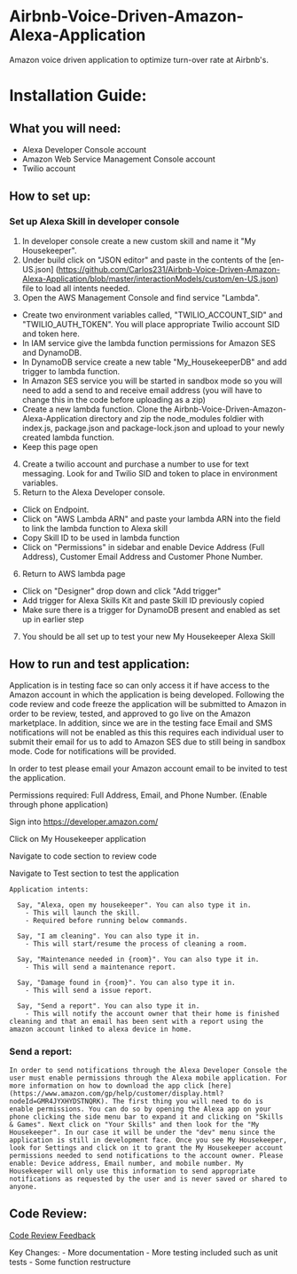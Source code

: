 # Airbnb-Voice-Driven-Amazon-Alexa-Application
Amazon voice driven application to optimize turn-over rate at Airbnb's.

# Installation Guide:

## What you will need:
  - Alexa Developer Console account
  - Amazon Web Service Management Console account
  - Twilio account

## How to set up:

  ### Set up Alexa Skill in developer console
  
1. In developer console create a new custom skill and name it "My Housekeeper". 
2. Under build click on "JSON editor" and paste in the contents of the [en-US.json] (https://github.com/Carlos231/Airbnb-Voice-Driven-Amazon-Alexa-Application/blob/master/interactionModels/custom/en-US.json) file to load all intents needed.
3. Open the AWS Management Console and find service "Lambda".
  * Create two environment variables called, "TWILIO_ACCOUNT_SID" and "TWILIO_AUTH_TOKEN". You will place appropriate Twilio account SID and token here.
  * In IAM service give the lambda function permissions for Amazon SES and DynamoDB.
  * In DynamoDB service create a new table "My_HousekeeperDB" and add trigger to lambda function.
  * In Amazon SES service you will be started in sandbox mode so you will need to add a send to and receive email address (you will have to change this in the code before uploading as a zip)
  * Create a new lambda function. Clone the Airbnb-Voice-Driven-Amazon-Alexa-Application directory and zip the node_modules foldier with index.js, package.json and package-lock.json and upload to your newly created lambda function.
  * Keep this page open
4. Create a twilio account and purchase a number to use for text messaging. Look for and Twilio SID and token to place in environment variables.
5. Return to the Alexa Developer console.
  * Click on Endpoint.
  * Click on "AWS Lambda ARN" and paste your lambda ARN into the field to link the lambda function to Alexa skill
  * Copy Skill ID to be used in lambda function
  * Click on "Permissions" in sidebar and enable Device Address (Full Address), Customer Email Address and Customer Phone Number.
6. Return to AWS lambda page
  * Click on "Designer" drop down and click "Add trigger"
  * Add trigger for Alexa Skills Kit and paste Skill ID previously copied
  * Make sure there is a trigger for DynamoDB present and enabled as set up in earlier step
7. You should be all set up to test your new My Housekeeper Alexa Skill

## How to run and test application:
  Application is in testing face so can only access it if have access to the Amazon account in which the application is being developed. Following the code review and code freeze the application will be submitted to Amazon in order to be review, tested, and approved to go live on the Amazon marketplace. In addition, since we are in the testing face Email and SMS notifications will not be enabled as this this requires each individual user to submit their email for us to add to Amazon SES due to still being in sandbox mode. Code for notifications will be provided.
  
  In order to test please email your Amazon account email to be invited to test the application. 
  
  Permissions required: Full Address, Email, and Phone Number. (Enable through phone application)
  
  Sign into https://developer.amazon.com/
  
  Click on My Housekeeper application
  
  Navigate to code section to review code
  
  Navigate to Test section to test the application
  
    Application intents: 
    
      Say, "Alexa, open my housekeeper". You can also type it in.
        - This will launch the skill.
        - Required before running below commands.
        
      Say, "I am cleaning". You can also type it in.
        - This will start/resume the process of cleaning a room.
      
      Say, "Maintenance needed in {room}". You can also type it in.
        - This will send a maintenance report.
        
      Say, "Damage found in {room}". You can also type it in.
        - This will send a issue report.
        
      Say, "Send a report". You can also type it in.
        - This will notify the account owner that their home is finished cleaning and that an email has been sent with a report using the amazon account linked to alexa device in home.
    
### Send a report:
    In order to send notifications through the Alexa Developer Console the user must enable permissions through the Alexa mobile application. For more information on how to download the app click [here](https://www.amazon.com/gp/help/customer/display.html?nodeId=GMR4JYXHYDSTNQRK). The first thing you will need to do is enable permissions. You can do so by opening the Alexa app on your phone clicking the side menu bar to expand it and clicking on "Skills & Games". Next click on "Your Skills" and then look for the "My Housekeeper". In our case it will be under the "dev" menu since the application is still in development face. Once you see My Housekeeper, look for Settings and click on it to grant the My Housekeeper account permissions needed to send notifications to the account owner. Please enable: Device address, Email number, and mobile number. My Housekeeper will only use this information to send appropriate notifications as requested by the user and is never saved or shared to anyone.
  
## Code Review: 

[Code Review Feedback](https://github.com/Carlos231/Airbnb-Voice-Driven-Amazon-Alexa-Application/blob/master/Assignments/Code%20Review%20Response%20for%20CS6.pdf)
  
  Key Changes:
    - More documentation
    - More testing included such as unit tests
    - Some function restructure 

